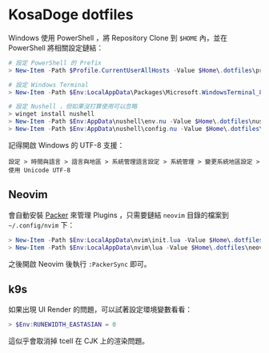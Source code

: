 # KosaDoge dotfiles
Windows 使用 PowerShell ，將 Repository Clone 到 `$HOME` 內，並在 PowerShell 將相關設定鏈結：

```powershell
# 設定 PowerShell 的 Prefix
> New-Item -Path $Profile.CurrentUserAllHosts -Value $Home\.dotfiles\profile.ps1 -ItemType SymbolicLink -Force

# 設定 Windows Terminal
> New-Item -Path $Env:LocalAppData\Packages\Microsoft.WindowsTerminal_8wekyb3d8bbwe\LocalState\settings.json -Value $Home\.dotfiles\settings.json -ItemType SymbolicLink -Force

# 設定 Nushell ，但如果沒打算使用可以忽略
> winget install nushell
> New-Item -Path $Env:AppData\nushell\env.nu -Value $Home\.dotfiles\nushell\env.nu -ItemType SymbolicLink -Force
> New-Item -Path $Env:AppData\nushell\config.nu -Value $Home\.dotfiles\nushell\config.nu -ItemType SymbolicLink -Force
```

記得開啟 Windows 的 UTF-8 支援：

```
設定 > 時間與語言 > 語言與地區 > 系統管理語言設定 > 系統管理 > 變更系統地區設定 > 使用 Unicode UTF-8
```


## Neovim
會自動安裝 [Packer](https://github.com/wbthomason/packer.nvim) 來管理 Plugins ，只需要鏈結 `neovim` 目錄的檔案到 `~/.config/nvim` 下：

```powershell
> New-Item -Path $Env:LocalAppData\nvim\init.lua -Value $Home\.dotfiles\neovim\init.lua -ItemType SymbolicLink -Force
> New-Item -Path $Env:LocalAppData\nvim\lua -Value $Home\.dotfiles\neovim\lua -ItemType SymbolicLink -Force
```

之後開啟 Neovim 後執行 `:PackerSync` 即可。


## k9s
如果出現 UI Render 的問題，可以試著設定環境變數看看：

```powershell
> $Env:RUNEWIDTH_EASTASIAN = 0
```

這似乎會取消掉 tcell 在 CJK 上的渲染問題。